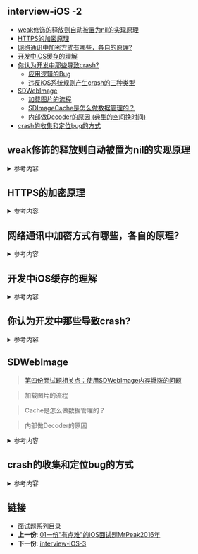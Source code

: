 ## interview-iOS -2 

-   [weak修饰的释放则自动被置为nil的实现原理](#weak修饰的释放则自动被置为nil的实现原理)
-   [HTTPS的加密原理](#https的加密原理)
-   [网络通讯中加密方式有哪些，各自的原理?](#网络通讯中加密方式有哪些各自的原理)
-   [开发中iOS缓存的理解](#开发中ios缓存的理解)
-   [你认为开发中那些导致crash?](#你认为开发中那些导致crash)
    -   [应用逻辑的Bug](#应用逻辑的bug)
    -   [违反iOS系统规则产生crash的三种类型](#违反ios系统规则产生crash的三种类型)
-   [SDWebImage](#sdwebimage)
    -   [加载图片的流程](#加载图片的流程)
    -   [SDImageCache是怎么做数据管理的？](#sdimagecache是怎么做数据管理的)
    -   [内部做Decoder的原因
        (典型的空间换时间)](#内部做decoder的原因-典型的空间换时间)
-   [crash的收集和定位bug的方式](#crash的收集和定位bug的方式)

## weak修饰的释放则自动被置为nil的实现原理

<details>
<summary> 参考内容 </summary>

- Runtime维护着一个Weak表，用于存储指向某个对象的所有Weak指针
- Weak表是Hash表，Key是所指对象的地址，Value是Weak指针地址的数组
- 在对象被回收的时候，经过层层调用，会最终触发下面的方法将所有Weak指针的值设为nil。
- runtime源码，objc-weak.m 的 arr_clear_deallocating 函数
- weak指针的使用涉及到Hash表的增删改查，有一定的性能开销.

</details>

## HTTPS的加密原理

<details>
<summary> 参考内容 </summary>

- 服务器端用非对称加密(RSA)生成公钥和私钥
- 然后把公钥发给客户端, 服务器则保存私钥
- 客户端拿到公钥后, 会生成一个密钥, 这个密钥就是将来客户端和服务器用来通信的钥匙
- 然后客户端用公钥对密钥进行加密, 再发给服务器
- 服务器拿到客户端发来的加密后的密钥后, 再使用私钥解密密钥, 到此双方都获得通信的钥匙

</details>

## 网络通讯中加密方式有哪些，各自的原理?
<details>
<summary> 参考内容 </summary>

- md5(哈希算法)：把任意长度的字符串加密成一个128bit的大整数，并且是不可逆的 (已不再安全)
- RSA(非对称算法加密)：产生一对非对称的公钥和私钥，公钥加密，私钥解密。私钥加密，公钥解密
- AES(对称加密)：加密和解密的密钥是同一个
- base64(现代密码学的基础)：原本8 bit一组的数据改为6bit一组，不足的地方补0，每两个0用一个 = 表示 

</details>

## 开发中iOS缓存的理解

<details>
<summary> 参考内容 </summary>

> 一般`缓存` 针对展示类的UI层数据比较多.比如可举例个人资料界面. 

- 网络优先：开始总是从网络获取，如果获取失败，从本地获取(旧数据)。
- 本地优先：在一段时间内从本地获取，当超过这个时间，然后重新请求网络数据(展示同时覆盖旧数据)。
- 混合(智能)：打开程序先从本地获取展示，然后请求数据，请求完成后刷新界面(一般而言)。

</details>

## 你认为开发中那些导致crash?

<details>
<summary> 参考内容 </summary>

> 当iOS设备上的App应用闪退时，操作系统会生成一个crash日志，保存在设备上。crash日志上有很多有用的信息，比如每个正在执行线程的完整堆栈跟踪信息和内存映像，这样就能够通过解析这些信息进而定位crash发生时的代码逻辑，从而找到App闪退的原因。

> 通常来说，crash产生来源于两种问题：违反iOS系统规则导致的crash和App代码逻辑BUG导致的crash

### 应用逻辑的Bug

- SEGV：（Segmentation Violation，段违例），无效内存地址，比如空指针，未初始化指针，栈溢出等；
- SIGABRT：收到Abort信号，可能自身调用abort()或者收到外部发送过来的信号；
- SIGBUS：总线错误。与SIGSEGV不同的是，SIGSEGV访问的是无效地址（比如虚存映射不到物理内存），而SIGBUS访问的是有效地址，但总线访问异常（比如地址对齐问题）；
- SIGILL：尝试执行非法的指令，可能不被识别或者没有权限；
- SIGFPE：Floating Point Error，数学计算相关问题（可能不限于浮点计算），比如除零操作；
- SIGPIPE：管道另一端没有进程接手数据；
常见的崩溃原因基本都是代码逻辑问题或资源问题，比如数组越界，访问野指针或者资源不存在，或资源大小写错误等

### 违反iOS系统规则产生crash的三种类型
- 内存报警闪退
	- 当iOS检测到内存过低时，它的VM系统会发出低内存警告通知，尝试回收一些内存；如果情况没有得到足够的改善，iOS会终止后台应用以回收更多内存；最后，如果内存还是不足，那么正在运行的应用可能会被终止掉。在Debug模式下，可以主动将客户端执行的动作逻辑写入一个log文件中，这样程序童鞋可以将内存预警的逻辑写入该log文件，当发生如下截图中的内存报警时，就是提醒当前客户端性能内存吃紧，可以通过Instruments工具中的Allocations 和 Leaks模块库来发现内存分配问题和内存泄漏问题。

- 响应超时
	- 当应用程序对一些特定的事件（比如启动、挂起、恢复、结束）响应不及时，苹果的Watchdog机制会把应用程序干掉，并生成一份相应的crash日志。

- 用户强制退出
  - 一看到“用户强制退出”，首先可能想到的双击Home键，然后关闭应用程序。不过这种场景一般是不会产生crash日志的，因为双击Home键后，所有的应用程序都处于后台状态，而iOS随时都有可能关闭后台进程，当应用阻塞界面并停止响应时这种场景才会产生crash日志。这里指的“用户强制退出”场景，是稍微比较复杂点的操作：先按住电源键，直到出现“滑动关机”的界面时，再按住Home键，这时候当前应用程序会被终止掉，并且产生一份相应事件的crash日志。


</details>  

## SDWebImage

> [第四份面试题相关点：使用SDWebImage内存爆涨的问题](04interview-iOS-4.md)

>  加载图片的流程

>  Cache是怎么做数据管理的？

> 内部做Decoder的原因 

<details>
<summary> 参考内容 </summary>

### 加载图片的流程

1.入口 setImageWithURL:placeholderImage:options: 会先把 placeholderImage 显示，然后 SDWebImageManager 根据 URL 开始处理图片。

2.进入 SDWebImageManager-downloadWithURL:delegate:options:userInfo:，交给 SDImageCache 从缓存查找图片是否已经下载 queryDiskCacheForKey:delegate:userInfo:.

3.先从内存图片缓存查找是否有图片，如果内存中已经有图片缓存，SDImageCacheDelegate 回调 imageCache:didFindImage:forKey:userInfo: 到 SDWebImageManager。

4.SDWebImageManagerDelegate 回调 webImageManager:didFinishWithImage: 到 UIImageView+WebCache 等前端展示图片。

5.如果内存缓存中没有，生成 NSInvocationOperation 添加到队列开始从硬盘查找图片是否已经缓存。

6.根据 URLKey 在硬盘缓存目录下尝试读取图片文件。这一步是在 NSOperation 进行的操作，所以回主线程进行结果回调 notifyDelegate:。

7.如果上一操作从硬盘读取到了图片，将图片添加到内存缓存中（如果空闲内存过小，会先清空内存缓存）。SDImageCacheDelegate 回调 imageCache:didFindImage:forKey:userInfo:。进而回调展示图片。

8.如果从硬盘缓存目录读取不到图片，说明所有缓存都不存在该图片，需要下载图片，回调 imageCache:didNotFindImageForKey:userInfo:。

9.共享或重新生成一个下载器 SDWebImageDownloader 开始下载图片。

10.图片下载由 NSURLConnection 来做，实现相关 delegate 来判断图片下载中、下载完成和下载失败。

11.connection:didReceiveData: 中利用 ImageIO 做了按图片下载进度加载效果。

12.connectionDidFinishLoading: 数据下载完成后交给 SDWebImageDecoder 做图片解码处理。

13.图片解码处理在一个 NSOperationQueue 完成，不会拖慢主线程 UI。如果有需要对下载的图片进行二次处理，最好也在这里完成，效率会好很多。

14.在主线程 notifyDelegateOnMainThreadWithInfo: 宣告解码完成，imageDecoder:didFinishDecodingImage:userInfo: 回调给 SDWebImageDownloader。

15.imageDownloader:didFinishWithImage: 回调给 SDWebImageManager 告知图片下载完成。

16.通知所有的 downloadDelegates 下载完成，回调给需要的地方展示图片。

17.将图片保存到 SDImageCache 中，内存缓存和硬盘缓存同时保存。写文件到硬盘也在以单独 NSInvocationOperation 完成，避免拖慢主线程。

18.SDImageCache 在初始化的时候会注册一些消息通知，在内存警告或退到后台的时候清理内存图片缓存，应用结束的时候清理过期图片。

19.SDWI 也提供了 UIButton+WebCache 和 MKAnnotationView+WebCache，方便使用。

20.SDWebImagePrefetcher 可以预先下载图片，方便后续使用。


###  SDImageCache是怎么做数据管理的？

  SDImageCache分两个部分，一个是内存层面的，一个是硬盘层面的。内存层面的相当是个缓存器，以Key-Value的形式存储图片。当内存不够的时候会清除所有缓存图片。用搜索文件系统的方式做管理，文件替换方式是以时间为单位，剔除时间大于一周的图片文件。当SDWebImageManager向SDImageCache要资源时，先搜索内存层面的数据，如果有直接返回，没有的话去访问磁盘，将图片从磁盘读取出来，然后做Decoder，将图片对象放到内存层面做备份，再返回调用层。


### 内部做Decoder的原因 (典型的空间换时间)
 - 由于UIImage的imageWithData函数是每次画图的时候才将Data解压成ARGB的图像，所以在每次绘图的时候，**会有一个解压操作，这样效率很低，但是只有瞬时的内存需求**。为了提高效率通过SDWebImageDecoder将包装在Data下的资源解压，然后画在另外一张图片上，这样这张新图片就不再需要重复解压了   
 
</details>
  
## crash的收集和定位bug的方式
<details>
<summary> 参考内容 </summary>

- iTunes Connect（Manage Your Applications - View Details - Crash Reports),但是前提用户设置->隐私->诊断与用量->诊断与用量数据开启.一般不推荐

- 自己实现应用内崩溃收集，并上传服务器.(收集异常，存储到本地，下次用户打开程序时上传给我们)
  - 在程序启动时加上一个异常捕获监听，用来处理程序崩溃时的回调动作UncaughtExceptionHandler是一个函数指针，该函数需要我们实现，可以取自己想要的名字。当程序发生异常崩溃时，该函数会得到调用，这跟C，C++中的回调函数的概念是一样的

  ```
	  NSSetUncaughtExceptionHandler (&UncaughtExceptionHandler)。 程序启动代理方法
	  //:collection crash info by DragonLi
	void UncaughtExceptionHandler(NSException *exception) {
	    NSArray *callStack = [exception callStackSymbols];
	    NSString *reason = [exception reason];
	    NSString *name = [exception name];
	    
	    NSDateFormatter *formatter = [[NSDateFormatter alloc] init];
	    [formatter setDateFormat:@"YYYY-MM-dd HH:mm:ss"];
	    NSString * dateStr = [formatter stringFromDate:[NSDate date]];
	    
	    NSString * iOS_Version = [[UIDevice currentDevice] systemVersion];
	    NSString * PhoneSize    =   NSStringFromCGSize([[UIScreen mainScreen] bounds].size);
	    NSString * App_Version = [[[NSBundle mainBundle] infoDictionary] objectForKey:@"CFBundleShortVersionString"];
	    NSString * iPhoneType = @"当前设备名字";
	    NSString *uploadString = @"所有拼接信息";
	    // 存储到本地沙盒.下次启动找寻
		}
  
  ```

- 第三方收集crash (比如说集成Bugly/友盟,使用dSYM符号化并定位代码)

- 上报的方式，时机，策略（优缺点）等


</details>


## 链接

- [面试题系列目录](../README.md)
- **上一份**: [01一份"有点难"的iOS面试题MrPeak2016年](01一份"有点难"的iOS面试题MrPeak2016年.md)
- **下一份**: [interview-iOS-3](03interview-iOS-3.md)
